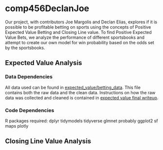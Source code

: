 # comp456DeclanJoe

Our project, with contributors Joe Margolis and Declan Elias, explores if it is possible to be profitable betting on sports using the concepts of Positive Expected Value Betting and Closing Line value. To find Positive Expected Value Bets, we analyze the performance of different sportsbooks and attempt to create our own model for win probability based on the odds set by the sportsbooks. 

## Expected Value Analysis

### Data Dependencies

All data used can be found in [expected_value/betting_data](https://github.com/declanelias/comp456DeclanJoe/tree/main/expected_value/betting_data). This file contains both the raw data and the clean data. Instructions on how the raw data was collected and cleaned is contained in [expected value final writeup](https://github.com/declanelias/comp456DeclanJoe/blob/main/expected_value/final_work_ev.Rmd).

### Code Dependencies

R packages required:
dplyr
tidymodels
tidyverse
glmnet
probably
ggplot2
sf
maps
plotly


## Closing Line Value Analysis